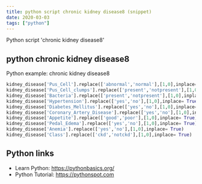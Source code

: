 ```yaml
---
title: python script chronic kidney disease8 (snippet)
date: 2020-03-03
tags: ["python"]
---
```

Python script 'chronic kidney disease8'


## python chronic kidney disease8

Python example: chronic kidney disease8

```python
kidney_disease['Pus_Cell'].replace(['abnormal','normal'],[1,0],inplace= True)
kidney_disease['Pus_Cell_clumps'].replace(['present','notpresent'],[1,0],inplace= True)
kidney_disease['Bacteria'].replace(['present','notpresent'],[1,0],inplace= True)
kidney_disease['Hypertension'].replace(['yes','no'],[1,0],inplace= True)
kidney_disease['Diabetes_Mellitus'].replace(['yes','no'],[1,0],inplace= True)
kidney_disease['Coronary_Artery_Disease'].replace(['yes','no'],[1,0],inplace= True)
kidney_disease['Appetite'].replace(['good','poor'],[1,0],inplace= True)
kidney_disease['Pedal_Edema'].replace(['yes','no'],[1,0],inplace= True)
kidney_disease['Anemia'].replace(['yes','no'],[1,0],inplace= True)
kidney_disease['Class'].replace(['ckd','notckd'],[1,0],inplace= True)

```

## Python links

- Learn Python: https://pythonbasics.org/
- Python Tutorial: https://pythonspot.com

